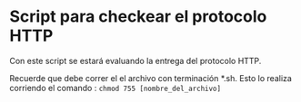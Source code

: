 # Script para checkear el protocolo HTTP

Con este script se estará evaluando la entrega del protocolo HTTP.

Recuerde que debe correr el el archivo con terminación *.sh.
Esto lo realiza corriendo el comando : `chmod 755 [nombre_del_archivo]`
